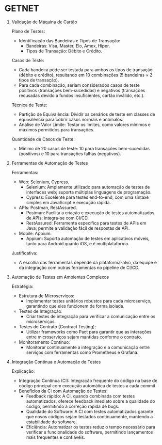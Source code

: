 # GETNET

1. Validação de Máquina de Cartão

   Plano de Testes:
   - Identificação das Bandeiras e Tipos de Transação:
     - Bandeiras: Visa, Master, Elo, Amex, Hiper.
     - Tipos de Transação: Débito e Crédito.

   Casos de Teste:
   - Cada bandeira pode ser testada para ambos os tipos de transação (débito e crédito), resultando em 10 combinações (5 bandeiras × 2 tipos de transação).
   - Para cada combinação, seriam considerados casos de teste positivos (transações bem-sucedidas) e negativos (transações recusadas devido a fundos insuficientes, cartão inválido, etc.).

   Técnica de Teste:
   - Partição de Equivalência: Dividir os cenários de teste em classes de equivalência para cobrir casos normais e anômalos.
   - Análise de Valor Limite: Testar os limites, como valores mínimos e máximos permitidos para transações.

   Quantidade de Casos de Teste:
   - Mínimo de 20 casos de teste: 10 para transações bem-sucedidas (positivos) e 10 para transações falhas (negativos).

2. Ferramentas de Automação de Testes

   Ferramentas:
   - Web: Selenium, Cypress.
     - Selenium: Amplamente utilizado para automação de testes de interfaces web; suporta múltiplas linguagens de programação.
     - Cypress: Excelente para testes end-to-end, com uma sintaxe simples em JavaScript e execução rápida.
   - APIs: Postman, RestAssured.
     - Postman: Facilita a criação e execução de testes automatizados de APIs; integra-se com CI/CD.
     - RestAssured: Ferramenta específica para testes de APIs em Java; permite a validação fácil de respostas de API.
   - Mobile: Appium.
     - Appium: Suporta automação de testes em aplicativos móveis, tanto para Android quanto iOS, e é multiplataforma.

   Justificativa:
   - A escolha das ferramentas depende da plataforma-alvo, da equipe e da integração com outras ferramentas no pipeline de CI/CD.

3. Automação de Testes em Ambientes Complexos

   Estratégia:
   - Estrutura de Microserviços:
     - Implementar testes unitários robustos para cada microserviço, garantindo que eles funcionem de forma isolada.
   - Testes de Integração:
     - Criar testes de integração para verificar a comunicação entre os microserviços.
   - Testes de Contrato (Contract Testing):
     - Utilizar frameworks como Pact para garantir que as interações entre microserviços sejam mantidas conforme o contrato.
   - Monitoramento Contínuo:
     - Monitorar continuamente a integração e a comunicação entre serviços com ferramentas como Prometheus e Grafana.

4. Integração Contínua e Automação de Testes

   Explicação:
   - Integração Contínua (CI): Integração frequente do código na base de código principal com execução automática de testes a cada commit.
   - Benefícios da CI com Automação de Testes:
     - Feedback rápido: A CI, quando combinada com testes automatizados, oferece feedback imediato sobre a qualidade do código, permitindo a correção rápida de bugs.
     - Qualidade do Software: A CI com testes automatizados garante que novos códigos sejam testados continuamente, mantendo a estabilidade do software.
     - Eficiência: Automatizar os testes reduz o tempo necessário para verificar a funcionalidade do software, permitindo lançamentos mais frequentes e confiáveis.

